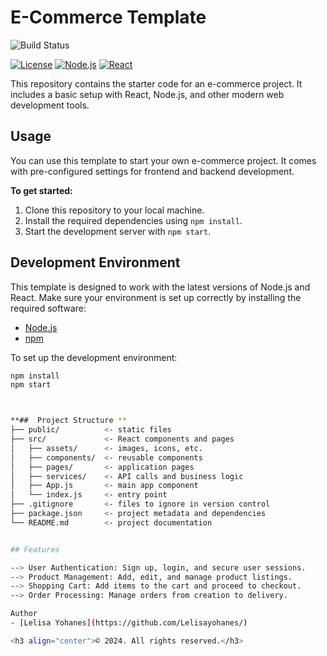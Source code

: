 # E-Commerce Template

![Build Status](https://github.com/YourUsername/ecommerce-template/actions/workflows/ci-build.yaml/badge.svg)

[![License](https://img.shields.io/badge/License-MIT-yellow.svg)](https://opensource.org/licenses/MIT)
[![Node.js](https://img.shields.io/badge/Node.js-v16.13.0-green.svg)](https://nodejs.org/)
[![React](https://img.shields.io/badge/React-18.0.0-blue.svg)](https://reactjs.org/)

This repository contains the starter code for an e-commerce project. It includes a basic setup with React, Node.js, and other modern web development tools.

## Usage

You can use this template to start your own e-commerce project. It comes with pre-configured settings for frontend and backend development.

**To get started:**

1. Clone this repository to your local machine.
2. Install the required dependencies using `npm install`.
3. Start the development server with `npm start`.

## Development Environment

This template is designed to work with the latest versions of Node.js and React. Make sure your environment is set up correctly by installing the required software:

- [Node.js](https://nodejs.org/)
- [npm](https://www.npmjs.com/)

To set up the development environment:

```bash
npm install
npm start



**##  Project Structure **
├── public/          <- static files
├── src/             <- React components and pages
│   ├── assets/      <- images, icons, etc.
│   ├── components/  <- reusable components
│   ├── pages/       <- application pages
│   ├── services/    <- API calls and business logic
│   ├── App.js       <- main app component
│   └── index.js     <- entry point
├── .gitignore       <- files to ignore in version control
├── package.json     <- project metadata and dependencies
└── README.md        <- project documentation


## Features

--> User Authentication: Sign up, login, and secure user sessions.
--> Product Management: Add, edit, and manage product listings.
--> Shopping Cart: Add items to the cart and proceed to checkout.
--> Order Processing: Manage orders from creation to delivery.

Author
- [Lelisa Yohanes](https://github.com/Lelisayohanes/)

<h3 align="center">© 2024. All rights reserved.</h3>
